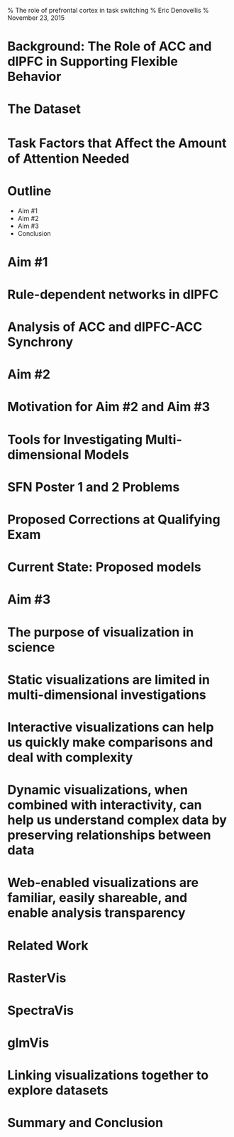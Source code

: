 % The role of prefrontal cortex in task switching
% Eric Denovellis
% November 23, 2015

# Background: The Role of ACC and dlPFC in Supporting Flexible Behavior

# The Dataset

# Task Factors that Aﬀect the Amount of Attention Needed

# Outline

- Aim \#1
- Aim \#2
- Aim \#3
- Conclusion

# Aim \#1

# Rule-dependent networks in dlPFC

# Analysis of ACC and dlPFC-ACC Synchrony

# Aim \#2

# Motivation for Aim \#2 and Aim \#3

# Tools for Investigating Multi-dimensional Models

# SFN Poster 1 and 2 Problems

# Proposed Corrections at Qualifying Exam

# Current State: Proposed models

# Aim \#3

# The purpose of visualization in science

# Static visualizations are limited in multi-dimensional investigations

# Interactive visualizations can help us quickly make comparisons and deal with complexity

# Dynamic visualizations, when combined with interactivity, can help us understand complex data by preserving relationships between data

# Web-enabled visualizations are familiar, easily shareable, and enable analysis transparency

# Related Work

# RasterVis

# SpectraVis

# glmVis

# Linking visualizations together to explore datasets

# Summary and Conclusion
